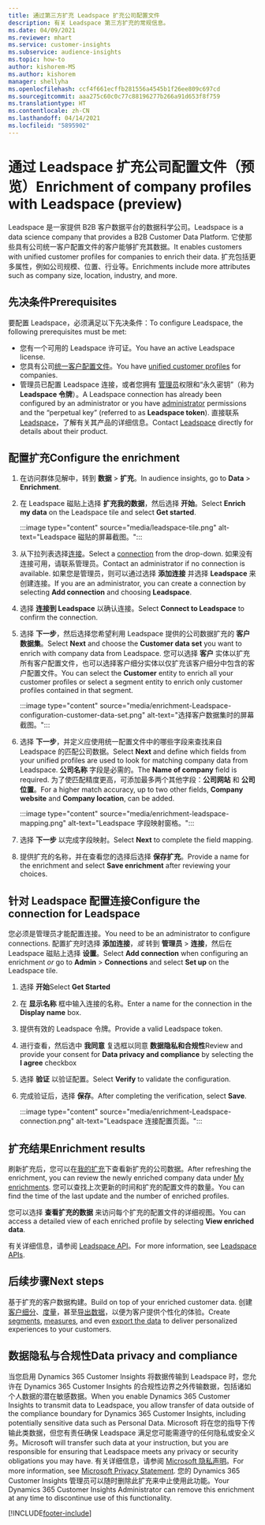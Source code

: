 ```yaml
---
title: 通过第三方扩充 Leadspace 扩充公司配置文件
description: 有关 Leadspace 第三方扩充的常规信息。
ms.date: 04/09/2021
ms.reviewer: mhart
ms.service: customer-insights
ms.subservice: audience-insights
ms.topic: how-to
author: kishorem-MS
ms.author: kishorem
manager: shellyha
ms.openlocfilehash: ccf4f661ecffb281556a4545b1f26ee809c697cd
ms.sourcegitcommit: aaa275c60c0c77c88196277b266a91d653f8f759
ms.translationtype: HT
ms.contentlocale: zh-CN
ms.lasthandoff: 04/14/2021
ms.locfileid: "5895902"
---
```

# <a name="enrichment-of-company-profiles-with-leadspace-preview"></a><span data-ttu-id="9bea5-103">通过 Leadspace 扩充公司配置文件（预览）</span><span class="sxs-lookup"><span data-stu-id="9bea5-103">Enrichment of company profiles with Leadspace (preview)</span></span>

<span data-ttu-id="9bea5-104">Leadspace 是一家提供 B2B 客户数据平台的数据科学公司。</span><span class="sxs-lookup"><span data-stu-id="9bea5-104">Leadspace is a data science company that provides a B2B Customer Data Platform.</span></span> <span data-ttu-id="9bea5-105">它使那些具有公司统一客户配置文件的客户能够扩充其数据。</span><span class="sxs-lookup"><span data-stu-id="9bea5-105">It enables customers with unified customer profiles for companies to enrich their data.</span></span> <span data-ttu-id="9bea5-106">扩充包括更多属性，例如公司规模、位置、行业等。</span><span class="sxs-lookup"><span data-stu-id="9bea5-106">Enrichments include more attributes such as company size, location, industry, and more.</span></span>

## <a name="prerequisites"></a><span data-ttu-id="9bea5-107">先决条件</span><span class="sxs-lookup"><span data-stu-id="9bea5-107">Prerequisites</span></span>

<span data-ttu-id="9bea5-108">要配置 Leadspace，必须满足以下先决条件：</span><span class="sxs-lookup"><span data-stu-id="9bea5-108">To configure Leadspace, the following prerequisites must be met:</span></span>

- <span data-ttu-id="9bea5-109">您有一个可用的 Leadspace 许可证。</span><span class="sxs-lookup"><span data-stu-id="9bea5-109">You have an active Leadspace license.</span></span>
- <span data-ttu-id="9bea5-110">您具有公司[统一客户配置文件](customer-profiles.md)。</span><span class="sxs-lookup"><span data-stu-id="9bea5-110">You have [unified customer profiles](customer-profiles.md) for companies.</span></span>
- <span data-ttu-id="9bea5-111">管理员已配置 Leadspace 连接，或者您拥有 [管理员](permissions.md#administrator)权限和“永久密钥”（称为 **Leadspace 令牌**）。</span><span class="sxs-lookup"><span data-stu-id="9bea5-111">A Leadspace connection has already been configured by an administrator or you have [administrator](permissions.md#administrator) permissions and the “perpetual key” (referred to as **Leadspace token**).</span></span> <span data-ttu-id="9bea5-112">直接联系 [Leadspace](https://www.leadspace.com/products/leadspace-on-demand/)，了解有关其产品的详细信息。</span><span class="sxs-lookup"><span data-stu-id="9bea5-112">Contact [Leadspace](https://www.leadspace.com/products/leadspace-on-demand/) directly for details about their product.</span></span>

## <a name="configure-the-enrichment"></a><span data-ttu-id="9bea5-113">配置扩充</span><span class="sxs-lookup"><span data-stu-id="9bea5-113">Configure the enrichment</span></span>

1. <span data-ttu-id="9bea5-114">在访问群体见解中，转到 **数据** > **扩充**。</span><span class="sxs-lookup"><span data-stu-id="9bea5-114">In audience insights, go to **Data** > **Enrichment**.</span></span>

1. <span data-ttu-id="9bea5-115">在 Leadspace 磁贴上选择 **扩充我的数据**，然后选择 **开始**。</span><span class="sxs-lookup"><span data-stu-id="9bea5-115">Select **Enrich my data** on the Leadspace tile and select **Get started**.</span></span>

   :::image type="content" source="media/leadspace-tile.png" alt-text="Leadspace 磁贴的屏幕截图。":::

1. <span data-ttu-id="9bea5-117">从下拉列表选择[连接](connections.md)。</span><span class="sxs-lookup"><span data-stu-id="9bea5-117">Select a [connection](connections.md) from the drop-down.</span></span> <span data-ttu-id="9bea5-118">如果没有连接可用，请联系管理员。</span><span class="sxs-lookup"><span data-stu-id="9bea5-118">Contact an administrator if no connection is available.</span></span> <span data-ttu-id="9bea5-119">如果您是管理员，则可以通过选择 **添加连接** 并选择 **Leadspace** 来创建连接。</span><span class="sxs-lookup"><span data-stu-id="9bea5-119">If you are an administrator, you can create a connection by selecting **Add connection** and choosing **Leadspace**.</span></span> 

1. <span data-ttu-id="9bea5-120">选择 **连接到 Leadspace** 以确认连接。</span><span class="sxs-lookup"><span data-stu-id="9bea5-120">Select **Connect to Leadspace** to confirm the connection.</span></span>

1. <span data-ttu-id="9bea5-121">选择 **下一步**，然后选择您希望利用 Leadspace 提供的公司数据扩充的 **客户数据集**。</span><span class="sxs-lookup"><span data-stu-id="9bea5-121">Select **Next** and choose the **Customer data set** you want to enrich with company data from Leadspace.</span></span> <span data-ttu-id="9bea5-122">您可以选择 **客户** 实体以扩充所有客户配置文件，也可以选择客户细分实体以仅扩充该客户细分中包含的客户配置文件。</span><span class="sxs-lookup"><span data-stu-id="9bea5-122">You can select the **Customer** entity to enrich all your customer profiles or select a segment entity to enrich only customer profiles contained in that segment.</span></span>

    :::image type="content" source="media/enrichment-Leadspace-configuration-customer-data-set.png" alt-text="选择客户数据集时的屏幕截图。":::

1. <span data-ttu-id="9bea5-124">选择 **下一步**，并定义应使用统一配置文件中的哪些字段来查找来自 Leadspace 的匹配公司数据。</span><span class="sxs-lookup"><span data-stu-id="9bea5-124">Select **Next** and define which fields from your unified profiles are used to look for matching company data from Leadspace.</span></span> <span data-ttu-id="9bea5-125">**公司名称** 字段是必需的。</span><span class="sxs-lookup"><span data-stu-id="9bea5-125">The **Name of company** field is required.</span></span> <span data-ttu-id="9bea5-126">为了使匹配精度更高，可添加最多两个其他字段：**公司网站** 和 **公司位置**。</span><span class="sxs-lookup"><span data-stu-id="9bea5-126">For a higher match accuracy, up to two other fields, **Company website** and **Company location**, can be added.</span></span>

   :::image type="content" source="media/enrichment-leadspace-mapping.png" alt-text="Leadspace 字段映射窗格。":::

1. <span data-ttu-id="9bea5-128">选择 **下一步** 以完成字段映射。</span><span class="sxs-lookup"><span data-stu-id="9bea5-128">Select **Next** to complete the field mapping.</span></span>

1. <span data-ttu-id="9bea5-129">提供扩充的名称，并在查看您的选择后选择 **保存扩充**。</span><span class="sxs-lookup"><span data-stu-id="9bea5-129">Provide a name for the enrichment and select **Save enrichment** after reviewing your choices.</span></span>


## <a name="configure-the-connection-for-leadspace"></a><span data-ttu-id="9bea5-130">针对 Leadspace 配置连接</span><span class="sxs-lookup"><span data-stu-id="9bea5-130">Configure the connection for Leadspace</span></span> 

<span data-ttu-id="9bea5-131">您必须是管理员才能配置连接。</span><span class="sxs-lookup"><span data-stu-id="9bea5-131">You need to be an administrator to configure connections.</span></span> <span data-ttu-id="9bea5-132">配置扩充时选择 **添加连接**，*或* 转到 **管理员** > **连接**，然后在 Leadspace 磁贴上选择 **设置**。</span><span class="sxs-lookup"><span data-stu-id="9bea5-132">Select **Add connection** when configuring an enrichment *or* go to **Admin** > **Connections** and select **Set up** on the Leadspace tile.</span></span>

1. <span data-ttu-id="9bea5-133">选择 **开始**</span><span class="sxs-lookup"><span data-stu-id="9bea5-133">Select **Get Started**</span></span> 

1. <span data-ttu-id="9bea5-134">在 **显示名称** 框中输入连接的名称。</span><span class="sxs-lookup"><span data-stu-id="9bea5-134">Enter a name for the connection in the **Display name** box.</span></span>

1. <span data-ttu-id="9bea5-135">提供有效的 Leadspace 令牌。</span><span class="sxs-lookup"><span data-stu-id="9bea5-135">Provide a valid Leadspace token.</span></span>

1. <span data-ttu-id="9bea5-136">进行查看，然后选中 **我同意** 复选框以同意 **数据隐私和合规性**</span><span class="sxs-lookup"><span data-stu-id="9bea5-136">Review and provide your consent for **Data privacy and compliance** by selecting the **I agree** checkbox</span></span>

1. <span data-ttu-id="9bea5-137">选择 **验证** 以验证配置。</span><span class="sxs-lookup"><span data-stu-id="9bea5-137">Select **Verify** to validate the configuration.</span></span>

1. <span data-ttu-id="9bea5-138">完成验证后，选择 **保存**。</span><span class="sxs-lookup"><span data-stu-id="9bea5-138">After completing the verification, select **Save**.</span></span>
   
   :::image type="content" source="media/enrichment-Leadspace-connection.png" alt-text="Leadspace 连接配置页面。":::

## <a name="enrichment-results"></a><span data-ttu-id="9bea5-140">扩充结果</span><span class="sxs-lookup"><span data-stu-id="9bea5-140">Enrichment results</span></span>

<span data-ttu-id="9bea5-141">刷新扩充后，您可以在[我的扩充](enrichment-hub.md)下查看新扩充的公司数据。</span><span class="sxs-lookup"><span data-stu-id="9bea5-141">After refreshing the enrichment, you can review the newly enriched company data under [My enrichments](enrichment-hub.md).</span></span> <span data-ttu-id="9bea5-142">您可以查找上次更新的时间和扩充的配置文件的数量。</span><span class="sxs-lookup"><span data-stu-id="9bea5-142">You can find the time of the last update and the number of enriched profiles.</span></span>

<span data-ttu-id="9bea5-143">您可以选择 **查看扩充的数据** 来访问每个扩充的配置文件的详细视图。</span><span class="sxs-lookup"><span data-stu-id="9bea5-143">You can access a detailed view of each enriched profile by selecting **View enriched data**.</span></span>

<span data-ttu-id="9bea5-144">有关详细信息，请参阅 [Leadspace API](https://support.leadspace.com/hc/en-us/sections/201997649-API)。</span><span class="sxs-lookup"><span data-stu-id="9bea5-144">For more information, see [Leadspace APIs](https://support.leadspace.com/hc/en-us/sections/201997649-API).</span></span>

## <a name="next-steps"></a><span data-ttu-id="9bea5-145">后续步骤</span><span class="sxs-lookup"><span data-stu-id="9bea5-145">Next steps</span></span>

<span data-ttu-id="9bea5-146">基于扩充的客户数据构建。</span><span class="sxs-lookup"><span data-stu-id="9bea5-146">Build on top of your enriched customer data.</span></span> <span data-ttu-id="9bea5-147">创建[客户细分](segments.md)、[度量](measures.md)，甚至[导出数据](export-destinations.md)，以便为客户提供个性化的体验。</span><span class="sxs-lookup"><span data-stu-id="9bea5-147">Create [segments](segments.md), [measures](measures.md), and even [export the data](export-destinations.md) to deliver personalized experiences to your customers.</span></span>

## <a name="data-privacy-and-compliance"></a><span data-ttu-id="9bea5-148">数据隐私与合规性</span><span class="sxs-lookup"><span data-stu-id="9bea5-148">Data privacy and compliance</span></span>

<span data-ttu-id="9bea5-149">当您启用 Dynamics 365 Customer Insights 将数据传输到 Leadspace 时，您允许在 Dynamics 365 Customer Insights 的合规性边界之外传输数据，包括诸如个人数据的潜在敏感数据。</span><span class="sxs-lookup"><span data-stu-id="9bea5-149">When you enable Dynamics 365 Customer Insights to transmit data to Leadspace, you allow transfer of data outside of the compliance boundary for Dynamics 365 Customer Insights, including potentially sensitive data such as Personal Data.</span></span> <span data-ttu-id="9bea5-150">Microsoft 将在您的指导下传输此类数据，但您有责任确保 Leadspace 满足您可能需遵守的任何隐私或安全义务。</span><span class="sxs-lookup"><span data-stu-id="9bea5-150">Microsoft will transfer such data at your instruction, but you are responsible for ensuring that Leadspace meets any privacy or security obligations you may have.</span></span> <span data-ttu-id="9bea5-151">有关详细信息，请参阅 [Microsoft 隐私声明](https://go.microsoft.com/fwlink/?linkid=396732)。</span><span class="sxs-lookup"><span data-stu-id="9bea5-151">For more information, see [Microsoft Privacy Statement](https://go.microsoft.com/fwlink/?linkid=396732).</span></span>
<span data-ttu-id="9bea5-152">您的 Dynamics 365 Customer Insights 管理员可以随时删除此扩充来中止使用此功能。</span><span class="sxs-lookup"><span data-stu-id="9bea5-152">Your Dynamics 365 Customer Insights Administrator can remove this enrichment at any time to discontinue use of this functionality.</span></span>


[!INCLUDE[footer-include](../includes/footer-banner.md)]
